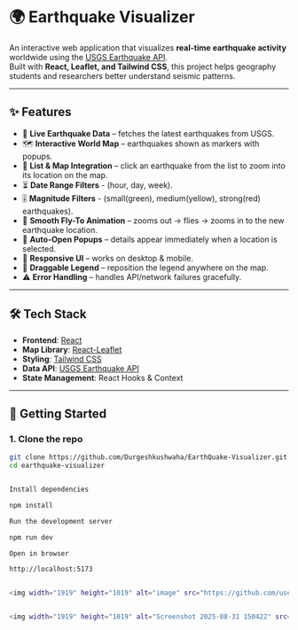 # 🌍 Earthquake Visualizer

An interactive web application that visualizes **real-time earthquake activity** worldwide using the [USGS Earthquake API](https://earthquake.usgs.gov/earthquakes/feed/v1.0/summary/all_day.geojso).  
Built with **React, Leaflet, and Tailwind CSS**, this project helps geography students and researchers better understand seismic patterns.

---

## ✨ Features

- 📡 **Live Earthquake Data** – fetches the latest earthquakes from USGS.
- 🗺️ **Interactive World Map** – earthquakes shown as markers with popups.
- 🔎 **List & Map Integration** – click an earthquake from the list to zoom into its location on the map.
- ⏳ **Date Range Filters** - (hour, day, week).
- 🎚️ **Magnitude Filters** - (small(green), medium(yellow), strong(red) earthquakes).
- 🎥 **Smooth Fly-To Animation** – zooms out → flies → zooms in to the new earthquake location.
- 💬 **Auto-Open Popups** – details appear immediately when a location is selected.
- 🎨 **Responsive UI** – works on desktop & mobile.
- 🧩 **Draggable Legend** – reposition the legend anywhere on the map.
- ⚠️ **Error Handling** – handles API/network failures gracefully.

---

## 🛠️ Tech Stack

- **Frontend**: [React](https://reactjs.org/)  
- **Map Library**: [React-Leaflet](https://react-leaflet.js.org/)  
- **Styling**: [Tailwind CSS](https://tailwindcss.com/)  
- **Data API**: [USGS Earthquake API](https://earthquake.usgs.gov/earthquakes/feed/v1.0/summary/all_day.geojson)  
- **State Management**: React Hooks & Context  

---

## 🚀 Getting Started

### 1. Clone the repo
```bash
git clone https://github.com/Durgeshkushwaha/EarthQuake-Visualizer.git
cd earthquake-visualizer


Install dependencies

npm install

Run the development server

npm run dev

Open in browser

http://localhost:5173


<img width="1919" height="1019" alt="image" src="https://github.com/user-attachments/assets/45f78b4c-74ad-4c02-90cd-646a7017e713" />


<img width="1919" height="1019" alt="Screenshot 2025-08-31 150422" src="https://github.com/user-attachments/assets/c85cfcd6-b427-4e1b-b8bc-374c058ee2a7" />
